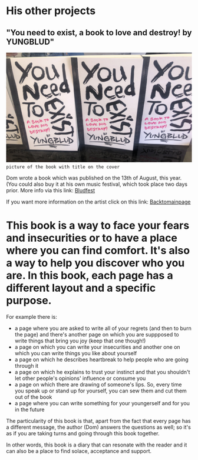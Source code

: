 # His other projects 
## "You need to exist, a book to love and destroy! by YUNGBLUD" 
  
![Alt text](../pic/photo.jpg) `picture of the book with title on the cover`  

Dom wrote a book which was published on the 13th of August, this year. (You could also buy it at his own music festival, which took place two days prior. More info via this link: [Bludfest](../dossier/secondpage.md)

If you want more information on the artist click on this link: [Backtomainpage](../index.md)  

This book is a way to face your fears and insecurities or to have a place where you can find comfort. It's also a way to help you discover who you are. In this book, each page has a different layout and a specific purpose.  
==================================================================== 

For example there is: 
* a page where you are asked to write all of your regrets (and then to burn the page) and there's another page on which you are suppposed to write things that bring you joy (keep that one though!)
* a page on which you can write your insecurities and another one on which you can write things you like about yourself
* a page on which he describes heartbreak to help people who are going through it
* a page on which he explains to trust your instinct and that you shouldn't let other people's opinions' influence or consume you
* a page on which there are drawing of someone's lips. So, every time you speak up or stand up for yourself, you can sew them and cut them out of the book
* a page where you can write something for your youngerself and for you in the future  

The particularity of this book is that, apart from the fact that every page has a different message, the author (Dom) answers the questions as well; so it's as if you are taking turns and going through this book together.  

In other words, this book is a diary that can resonate with the reader and it can also be a place to find solace, acceptance and support. 

